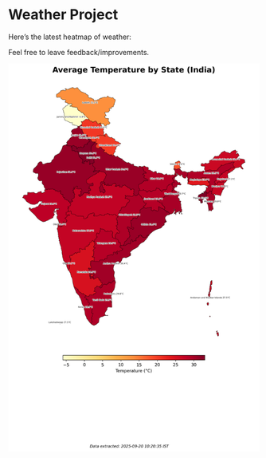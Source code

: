 # Weather Project

Here’s the latest heatmap of weather:

Feel free to leave feedback/improvements.

![India Heatmap](docs/assets/india_heatmap.png?v=CE329E)
